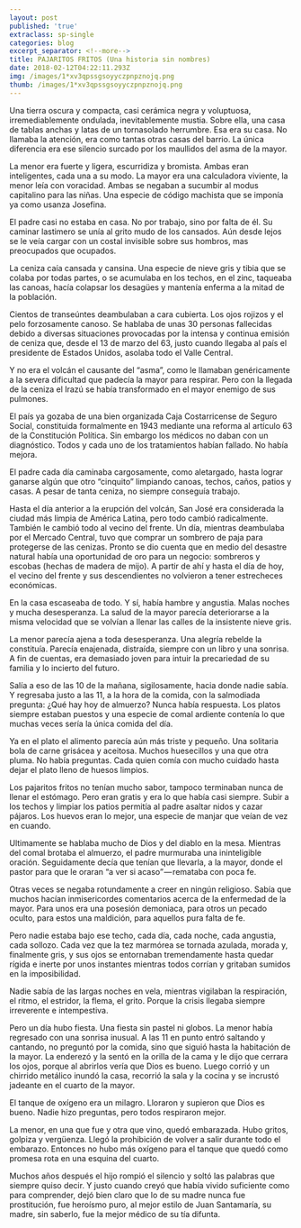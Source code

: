 ```yaml
---
layout: post
published: 'true'
extraclass: sp-single
categories: blog
excerpt_separator: <!--more-->
title: PAJARITOS FRITOS (Una historia sin nombres)
date: 2018-02-12T04:22:11.293Z
img: /images/1*xv3qpssgsoyyczpnpznojq.png
thumb: /images/1*xv3qpssgsoyyczpnpznojq.png
---
```

Una tierra oscura y compacta, casi cerámica negra y voluptuosa, irremediablemente ondulada, inevitablemente mustia. Sobre ella, una casa de tablas anchas y latas de un tornasolado herrumbre. Esa era su casa. No llamaba la atención, era como tantas otras casas del barrio. La única diferencia era ese silencio surcado por los maullidos del asma de la mayor. <!--more-->

La menor era fuerte y ligera, escurridiza y bromista. Ambas eran inteligentes, cada una a su modo. La mayor era una calculadora viviente, la menor leía con voracidad. Ambas se negaban a sucumbir al modus capitalino para las niñas. Una especie de código machista que se imponía ya como usanza Josefina.

El padre casi no estaba en casa. No por trabajo, sino por falta de él. Su caminar lastimero se unía al grito mudo de los cansados. Aún desde lejos se le veía cargar con un costal invisible sobre sus hombros, mas preocupados que ocupados.

La ceniza caía cansada y cansina. Una especie de nieve gris y tibia que se colaba por todas partes, o se acumulaba en los techos, en el zinc, taqueaba las canoas, hacía colapsar los desagües y mantenía enferma a la mitad de la población.

Cientos de transeúntes deambulaban a cara cubierta. Los ojos rojizos y el pelo forzosamente canoso. Se hablaba de unas 30 personas fallecidas debido a diversas situaciones provocadas por la intensa y continua emisión de ceniza que, desde el 13 de marzo del 63, justo cuando llegaba al país el presidente de Estados Unidos, asolaba todo el Valle Central.

Y no era el volcán el causante del “asma”, como le llamaban genéricamente a la severa dificultad que padecía la mayor para respirar. Pero con la llegada de la ceniza el Irazú se había transformado en el mayor enemigo de sus pulmones.

El país ya gozaba de una bien organizada Caja Costarricense de Seguro Social, constituida formalmente en 1943 mediante una reforma al artículo 63 de la Constitución Política. Sin embargo los médicos no daban con un diagnóstico. Todos y cada uno de los tratamientos habían fallado. No había mejora.

El padre cada día caminaba cargosamente, como aletargado, hasta lograr ganarse algún que otro “cinquito” limpiando canoas, techos, caños, patios y casas. A pesar de tanta ceniza, no siempre conseguía trabajo.

Hasta el día anterior a la erupción del volcán, San José era considerada la ciudad más limpia de América Latina, pero todo cambió radicalmente. También le cambió todo al vecino del frente. Un día, mientras deambulaba por el Mercado Central, tuvo que comprar un sombrero de paja para protegerse de las cenizas. Pronto se dio cuenta que en medio del desastre natural había una oportunidad de oro para un negocio: sombreros y escobas (hechas de madera de mijo). A partir de ahí y hasta el día de hoy, el vecino del frente y sus descendientes no volvieron a tener estrecheces económicas.

En la casa escaseaba de todo. Y sí, había hambre y angustia. Malas noches y mucha desesperanza. La salud de la mayor parecía deteriorarse a la misma velocidad que se volvían a llenar las calles de la insistente nieve gris.

La menor parecía ajena a toda desesperanza. Una alegría rebelde la constituía. Parecía enajenada, distraída, siempre con un libro y una sonrisa. A fin de cuentas, era demasiado joven para intuir la precariedad de su familia y lo incierto del futuro.

Salía a eso de las 10 de la mañana, sigilosamente, hacia donde nadie sabía. Y regresaba justo a las 11, a la hora de la comida, con la salmodiada pregunta: ¿Qué hay hoy de almuerzo? Nunca había respuesta. Los platos siempre estaban puestos y una especie de comal ardiente contenía lo que muchas veces sería la única comida del día.

Ya en el plato el alimento parecía aún más triste y pequeño. Una solitaria bola de carne grisácea y aceitosa. Muchos huesecillos y una que otra pluma. No había preguntas. Cada quien comía con mucho cuidado hasta dejar el plato lleno de huesos limpios.

Los pajaritos fritos no tenían mucho sabor, tampoco terminaban nunca de llenar el estómago. Pero eran gratis y era lo que había casi siempre. Subir a los techos y limpiar los patios permitía al padre asaltar nidos y cazar pájaros. Los huevos eran lo mejor, una especie de manjar que veían de vez en cuando.

Ultimamente se hablaba mucho de Dios y del diablo en la mesa. Mientras del comal brotaba el almuerzo, el padre murmuraba una ininteligible oración. Seguidamente decía que tenían que llevarla, a la mayor, donde el pastor para que le oraran “a ver si acaso” — remataba con poca fe.

Otras veces se negaba rotundamente a creer en ningún religioso. Sabía que muchos hacían inmisericordes comentarios acerca de la enfermedad de la mayor. Para unos era una posesión demoniaca, para otros un pecado oculto, para estos una maldición, para aquellos pura falta de fe.

Pero nadie estaba bajo ese techo, cada día, cada noche, cada angustia, cada sollozo. Cada vez que la tez marmórea se tornada azulada, morada y, finalmente gris, y sus ojos se entornaban tremendamente hasta quedar rígida e inerte por unos instantes mientras todos corrían y gritaban sumidos en la imposibilidad.

Nadie sabía de las largas noches en vela, mientras vigilaban la respiración, el ritmo, el estridor, la flema, el grito. Porque la crisis llegaba siempre irreverente e intempestiva.

Pero un día hubo fiesta. Una fiesta sin pastel ni globos. La menor había regresado con una sonrisa inusual. A las 11 en punto entró saltando y cantando, no preguntó por la comida, sino que siguió hasta la habitación de la mayor. La enderezó y la sentó en la orilla de la cama y le dijo que cerrara los ojos, porque al abrirlos vería que Dios es bueno. Luego corrió y un chirrido metálico inundó la casa, recorrió la sala y la cocina y se incrustó jadeante en el cuarto de la mayor.

El tanque de oxígeno era un milagro. Lloraron y supieron que Dios es bueno. Nadie hizo preguntas, pero todos respiraron mejor.

La menor, en una que fue y otra que vino, quedó embarazada. Hubo gritos, golpiza y vergüenza. Llegó la prohibición de volver a salir durante todo el embarazo. Entonces no hubo más oxígeno para el tanque que quedó como promesa rota en una esquina del cuarto.

Muchos años después el hijo rompió el silencio y soltó las palabras que siempre quiso decir. Y justo cuando creyó que había vivido suficiente como para comprender, dejó bien claro que lo de su madre nunca fue prostitución, fue heroísmo puro, al mejor estilo de Juan Santamaría, su madre, sin saberlo, fue la mejor médico de su tía difunta.
